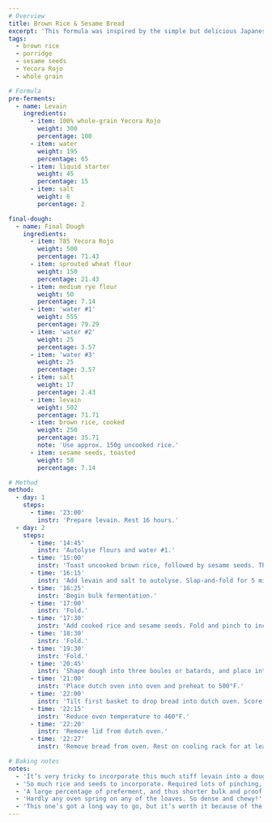 ```yaml
---
# Overview
title: Brown Rice & Sesame Bread
excerpt: 'This formula was inspired by the simple but delicious Japanese dish of short-grain brown rice (<em>genmai</em>) served with toasted sesame seeds and salt (<em>goma-shio</em>). Here, those flavors are incorporated into a hearth loaf with lots of pre-fermented whole wheat flour for an even greater depth of flavor. The formula is based on “Brown Rice Bread” from Hamelman’s <em>Bread</em>.'
tags:
  - brown rice
  - porridge
  - sesame seeds
  - Yecora Rojo
  - whole grain

# Formula
pre-ferments:
  - name: Levain
    ingredients:
      - item: 100% whole-grain Yecora Rojo
        weight: 300
        percentage: 100
      - item: water
        weight: 195
        percentage: 65
      - item: liquid starter
        weight: 45
        percentage: 15
      - item: salt
        weight: 6
        percentage: 2

final-dough:
  - name: Final Dough
    ingredients:
      - item: T85 Yecora Rojo
        weight: 500
        percentage: 71.43
      - item: sprouted wheat flour
        weight: 150
        percentage: 21.43
      - item: medium rye flour
        weight: 50
        percentage: 7.14
      - item: 'water #1'
        weight: 555
        percentage: 79.29
      - item: 'water #2'
        weight: 25
        percentage: 3.57
      - item: 'water #3'
        weight: 25
        percentage: 3.57
      - item: salt
        weight: 17
        percentage: 2.43
      - item: levain
        weight: 502
        percentage: 71.71
      - item: brown rice, cooked
        weight: 250
        percentage: 35.71
        note: 'Use approx. 150g uncooked rice.'
      - item: sesame seeds, toasted
        weight: 50
        percentage: 7.14

# Method
method:
  - day: 1
    steps:
      - time: '23:00'
        instr: 'Prepare levain. Rest 16 hours.'
  - day: 2
    steps:
      - time: '14:45'
        instr: 'Autolyse flours and water #1.'
      - time: '15:00'
        instr: 'Toast uncooked brown rice, followed by sesame seeds. Then, in boiling water, cook rice for 15 minutes. Off heat, let rice sit for 10 minutes, then drain and cool.'
      - time: '16:15'
        instr: 'Add levain and salt to autolyse. Slap-and-fold for 5 minutes. Dough will still feel shaggy, but levain should be full incorporated.'
      - time: '16:25'
        instr: 'Begin bulk fermentation.'
      - time: '17:00'
        instr: 'Fold.'
      - time: '17:30'
        instr: 'Add cooked rice and sesame seeds. Fold and pinch to incorporate.'
      - time: '18:30'
        instr: 'Fold.'
      - time: '19:30'
        instr: 'Fold.'
      - time: '20:45'
        instr: 'Shape dough into three boules or batards, and place into floured, lined baskets. Begin ambient proof.'
      - time: '21:00'
        instr: 'Place dutch oven into oven and preheat to 500°F.'
      - time: '22:00'
        instr: 'Tilt first basket to drop bread into dutch oven. Score bread and place in oven.'
      - time: '22:15'
        instr: 'Reduce oven temperature to 460°F.'
      - time: '22:20'
        instr: 'Remove lid from dutch oven.'
      - time: '22:27'
        instr: 'Remove bread from oven. Rest on cooling rack for at least two hours.'

# Baking notes
notes:
  - 'It’s very tricky to incorporate this much stiff levain into a dough with hand-mixing.'
  - 'So much rice and seeds to incorporate. Required lots of pinching, after which the dough did not exhibit a significant amount of rise. Did I degas it?'
  - 'A large percentage of preferment, and thus shorter bulk and proof, and not an ideal combination with having only one combo cooker. The first loaf had only a one-hour proof, the third was 2.5 hours.'
  - 'Hardly any oven spring on any of the loaves. So dense and chewy!'
  - 'This one’s got a long way to go, but it’s worth it because of the amazing flavor. Consider a much smaller preferment and higher hydration to build more open loaves and have more control over proof time.'
---
```

